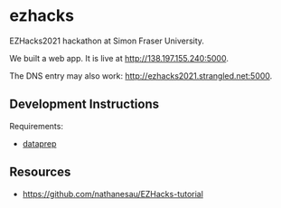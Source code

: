 # ezhacks

EZHacks2021 hackathon at Simon Fraser University.

We built a web app. It is live at http://138.197.155.240:5000.

The DNS entry may also work: http://ezhacks2021.strangled.net:5000.

## Development Instructions

Requirements:

* [dataprep](https://github.com/sfu-db/dataprep)

## Resources

* https://github.com/nathanesau/EZHacks-tutorial

